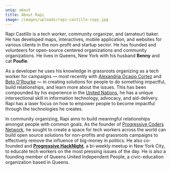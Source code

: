 ```yaml
---
uniq: about
title: About Rapi
image: /images/uploads/rapi-castillo-copy.jpg
---
```

Rapi Castillo is a tech worker, community organizer, and (amateur) baker. He has developed maps, interactives, mobile application, and websites for various clients in the non-profit and startup sector. He has founded and volunteers for open-source centered organizations and community organizations. He lives in Queens, New York with his husband **Benny** and cat **Poufie**.

As a developer he uses his knowledge in grassroots organizing as a tech worker for campaigns — most recently with [Alexandria Ocasio Cortez](https://www.ocasio2018.com) and [Beto O'Rourke](https://www.betofortexas.com) — in creating solutions for people to do something impactful, build relationships, and learn more about the issues. This has been compounded by  his experience in the [United Nations](https://www.unocha.org), he has a unique intersectional skill in information technology, advocacy, and aid-delivery. Rapi has a laser focus on how to empower people to become impactful through the technologies he creates.

In community organizing, Rapi aims to build meaningful relationships amongst people with common goals. As the founder of [Progressive Coders Network](https://www.progcode.org), he sought to create a space for tech workers across the world can build open source solutions for non-profits and grassroots campaigns to effectively remove the influence of big-money in politics. He also co-founded and [**Progressive HackNight**](https://www.progressivehacknight.org), a bi-weekly meetup in New York City, to educate tech workers on the most pressing issues of the day. He is also a founding member of Queens United Independent People, a civic-education organization based in Queens.

